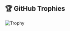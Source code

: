 ## 🏆 GitHub Trophies

![Trophy](https://github-profile-trophy.vercel.app/?username=shashank-varshney21&no-bg=false&margin-w=4&theme=radical&title=Commit,PullRequest,Repositories)
